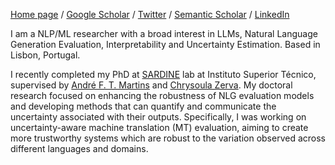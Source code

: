[Home page](https://glushkovato.github.io) / [Google Scholar](https://scholar.google.com/citations?user=tvQWgU8AAAAJ&hl=en&oi=ao) / [Twitter](https://twitter.com/glushkovato) / [Semantic Scholar](https://www.semanticscholar.org/author/T.-Glushkova/1400347769) / [LinkedIn](https://www.linkedin.com/in/glushkovato/)

I am a NLP/ML researcher with a broad interest in LLMs, Natural Language Generation Evaluation, Interpretability and Uncertainty Estimation. Based in Lisbon, Portugal.

I recently completed my PhD at [SARDINE](https://sardine-lab.github.io/) lab at Instituto Superior Técnico, supervised by [André F. T. Martins](https://andre-martins.github.io/) and [Chrysoula Zerva](https://www.linkedin.com/in/chryssa-zerva-7bb4a966). My doctoral research focused on enhancing the robustness of NLG evaluation models and developing methods that can quantify and communicate the uncertainty associated with their outputs. Specifically, I was working on uncertainty-aware machine translation (MT) evaluation, aiming to create more trustworthy systems which are robust to the variation observed across different languages and domains.



